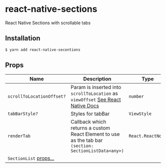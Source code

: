 # react-native-sections

React Native Sections with scrollable tabs

## Installation

```bash
$ yarn add react-native-secontions
```

## Props

 Name | Description | Type | Default
------ | ------ | ------ | ------
`scrollToLocationOffset?` | Param is inserted into `scrollToLocation` as `viewOffset`  [See React Native Docs](https://facebook.github.io/react-native/docs/sectionlist#scrolltolocation) | `number` | 0
`tabBarStyle?` | Styles for tabBar | `ViewStyle` | undefined
`renderTab` | Callback which returns a custom React Element to use as the tab bar `(section: SectionListData<any>) ` | `React.ReactNode` | Required
`SectionList` [props...](https://facebook.github.io/react-native/docs/sectionlist#props) |  |  |

